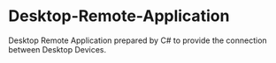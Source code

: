 # Desktop-Remote-Application
 Desktop Remote Application prepared by C# to provide the connection between Desktop Devices.
